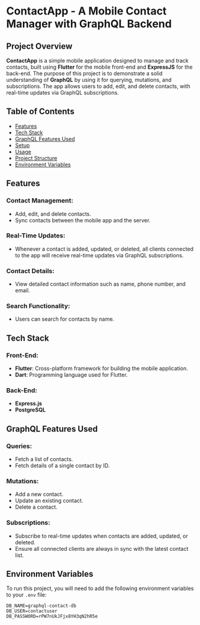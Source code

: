 # ContactApp - A Mobile Contact Manager with GraphQL Backend

## Project Overview

**ContactApp** is a simple mobile application designed to manage and track contacts, built using **Flutter** for the mobile front-end and **ExpressJS** for the back-end. The purpose of this project is to demonstrate a solid understanding of **GraphQL** by using it for querying, mutations, and subscriptions. The app allows users to add, edit, and delete contacts, with real-time updates via GraphQL subscriptions.

## Table of Contents
- [Features](#features)
- [Tech Stack](#tech-stack)
- [GraphQL Features Used](#graphql-features-used)
- [Setup](#setup)
- [Usage](#usage)
- [Project Structure](#project-structure)
- [Environment Variables](#environment-variables)

## Features

### Contact Management:
- Add, edit, and delete contacts.
- Sync contacts between the mobile app and the server.

### Real-Time Updates:
- Whenever a contact is added, updated, or deleted, all clients connected to the app will receive real-time updates via GraphQL subscriptions.

### Contact Details:
- View detailed contact information such as name, phone number, and email.

### Search Functionality:
- Users can search for contacts by name.

## Tech Stack

### Front-End:
- **Flutter**: Cross-platform framework for building the mobile application.
- **Dart**: Programming language used for Flutter.

### Back-End:
- **Express.js**
- **PostgreSQL**

## GraphQL Features Used

### Queries:
- Fetch a list of contacts.
- Fetch details of a single contact by ID.

### Mutations:
- Add a new contact.
- Update an existing contact.
- Delete a contact.

### Subscriptions:
- Subscribe to real-time updates when contacts are added, updated, or deleted.
- Ensure all connected clients are always in sync with the latest contact list.

## Environment Variables

To run this project, you will need to add the following environment variables to your `.env` file:

```plaintext
DB_NAME=graphql-contact-db
DB_USER=contactuser
DB_PASSWORD=rPW7nUkJFjx8YH3qN2hR5e
```